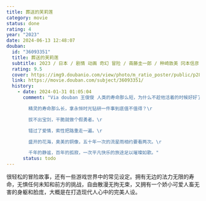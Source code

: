 ```yaml
---
title: 葬送的芙莉莲
category: movie
status: done
rating: 4
year: "2023"
date: 2024-06-13 12:48:07
douban:
  id: "36093351"
  title: 葬送的芙莉莲
  subtitle: 2023 / 日本 / 剧情 动画 奇幻 冒险 / 斋藤圭一郎 / 种崎敦美 冈本信彦
  rating: 9.5
  cover: https://img9.doubanio.com/view/photo/m_ratio_poster/public/p2897218476.jpg
  link: https://movie.douban.com/subject/36093351/
  history:
    - date: 2024-01-31 01:05:04
      comment: "Via douban 王俊俊 人类的寿命那么短，为什么不趁他活着的时候好好了解他？\r

        精灵的寿命那么长，拿永恒时光钻研一件事到底值不值得？\r

        拔不出宝剑，干脆就做个假勇者。\r

        错过了爱情，索性把路重走一遍。\r

        盛开的花海，臭美的铜像，五十年一次的流星雨相约要看两次。\r

        千年的静谧，百年的孤寂，一次平凡快乐的旅途足以璀璨如歌。"
      status: todo
---
```


很轻松的冒险故事，还有一些游戏世界中的常见设定。拥有无边的法力无限的寿命，无惧任何未知和前方的挑战，自由散漫无拘无束，又拥有一个娇小可爱人畜无害的身躯和脸庞，大概是在打造现代人心中的完美人设。
